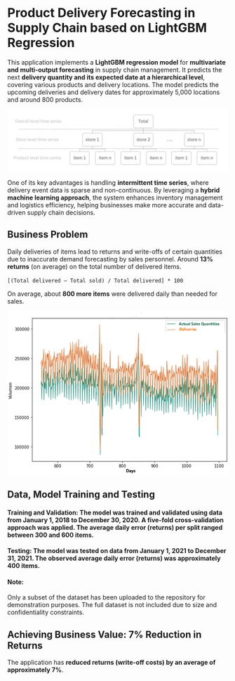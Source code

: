 # Product Delivery Forecasting in Supply Chain based on LightGBM Regression

This application implements a **LightGBM regression model** for **multivariate and multi-output forecasting** in supply chain management. It predicts the next **delivery quantity and its expected date at a hierarchical level**, covering various products and delivery locations. The model predicts the upcoming deliveries and delivery dates for approximately 5,000 locations and around 800 products.

![SCMap](https://github.com/machinely79/product-supply-forecast/blob/main/images/SCMap.png)

One of its key advantages is handling **intermittent time series**, where delivery event data is sparse and non-continuous. By leveraging a **hybrid machine learning approach**, the system enhances inventory management and logistics efficiency, helping businesses make more accurate and data-driven supply chain decisions.

## Business Problem

Daily deliveries of items lead to returns and write-offs of certain quantities due to inaccurate demand forecasting by sales personnel. Around **13% returns** (on average) on the total number of delivered items.  

`[(Total delivered – Total sold) / Total delivered] * 100`  

On average, about **800 more items** were delivered daily than needed for sales.

![Deliveries](https://github.com/machinely79/product-supply-forecast/blob/main/images/Deliveries.png)


## Data, Model Training and Testing

#### Training and Validation: The model was trained and validated using data from January 1, 2018 to December 30, 2020. A five-fold cross-validation approach was applied. The average daily error (returns) per split ranged between 300 and 600 items.

#### Testing: The model was tested on data from January 1, 2021 to December 31, 2021. The observed average daily error (returns) was approximately 400 items.

#### Note:  
Only a subset of the dataset has been uploaded to the repository for demonstration purposes. The full dataset is not included due to size and confidentiality constraints.

## Achieving Business Value: 7% Reduction in Returns  
The application has **reduced returns (write-off costs) by an average of approximately 7%**.

